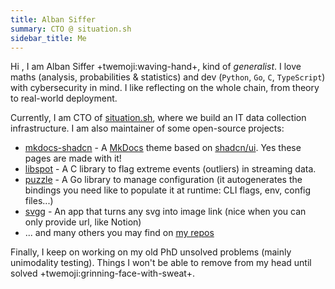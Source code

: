 ```yaml
---
title: Alban Siffer
summary: CTO @ situation.sh
sidebar_title: Me
---
```


Hi , I am Alban Siffer +twemoji:waving-hand+, kind of *generalist*. I love maths (analysis, probabilities & statistics) and dev (`Python`, `Go`, `C`, `TypeScript`) with cybersecurity in mind. I like reflecting on the whole chain, from theory to real-world deployment.

Currently, I am CTO of [situation.sh](https://www.situation.sh), where we build an IT data collection infrastructure. I am also maintainer of some open-source projects:

- [mkdocs-shadcn](https://github.com/asiffer/mkdocs-shadcn) - A [MkDocs](https://www.mkdocs.org/) theme based on [shadcn/ui](https://ui.shadcn.com/). Yes these pages are made with it!
- [libspot](https://github.com/asiffer/libspot) - A C library to flag extreme events (outliers) in streaming data.
- [puzzle](https://github.com/asiffer/puzzle) - A Go library to manage configuration (it autogenerates the bindings you need like to populate it at runtime: CLI flags, env, config files...)
- [svgg](https://svgg.vercel.app) - An app that turns any svg into image link (nice when you can only provide url, like Notion)
- ... and many others you may find on [my repos](https://github.com/asiffer?tab=repositories)


Finally, I keep on working on my old PhD unsolved problems (mainly unimodality testing). Things I won't be able to remove from my head until solved +twemoji:grinning-face-with-sweat+.